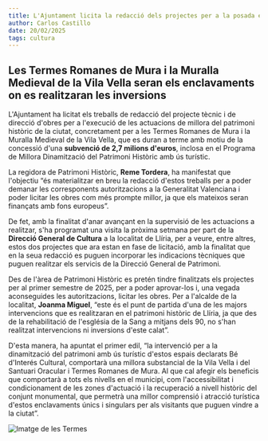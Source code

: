 ```yaml
---
title: L'Ajuntament licita la redacció dels projectes per a la posada en valor del seu patrimoni historicoartístic
author: Carlos Castillo
date: 20/02/2025
tags: cultura
---
```


## Les Termes Romanes de Mura i la Muralla Medieval de la Vila Vella seran els enclavaments on es realitzaran les inversions

L'Ajuntament ha licitat els treballs de redacció del projecte tècnic i de direcció d'obres per a l'execució de les actuacions de millora del patrimoni històric de la ciutat, concretament per a les Termes Romanes de Mura i la Muralla Medieval de la Vila Vella, que es duran a terme amb motiu de la concessió d'una **subvenció de 2,7 milions d'euros**, inclosa en el Programa de Millora Dinamització del Patrimoni Històric amb ús turístic.

La regidora de Patrimoni Històric, **Reme Tordera**, ha manifestat que l'objectiu “és materialitzar en breu la redacció d'estos treballs per a poder demanar les corresponents autoritzacions a la Generalitat Valenciana i poder licitar les obres com més prompte millor, ja que els mateixos seran finançats amb fons europeus”.

De fet, amb la finalitat d'anar avançant en la supervisió de les actuacions a realitzar, s'ha programat una visita la pròxima setmana per part de la **Direcció General de Cultura** a la localitat de Llíria, per a veure, entre altres, estos dos projectes que ara estan en fase de licitació, amb la finalitat que en la seua redacció es puguen incorporar les indicacions tècniques que puguen realitzar els servicis de la Direcció General de Patrimoni.

Des de l'àrea de Patrimoni Històric es pretén tindre finalitzats els projectes per al primer semestre de 2025, per a poder aprovar-los i, una vegada aconseguides les autoritzacions, licitar les obres. Per a l'alcalde de la localitat, **Joanma Miguel**, “este és el punt de partida d'una de les majors intervencions que es realitzaran en el patrimoni històric de Llíria, ja que des de la rehabilitació de l'església de la Sang a mitjans dels 90, no s'han realitzat intervencions ni inversions d'este calat”.

D'esta manera, ha apuntat el primer edil, “la intervenció per a la dinamització del patrimoni amb ús turístic d'estos espais declarats Bé d'Interés Cultural, comportarà una millora substancial de la Vila Vella i del Santuari Oracular i Termes Romanes de Mura. Al que cal afegir els beneficis que comportarà a tots els nivells en el municipi, com l'accessibilitat i condicionament de les zones d'actuació i la recuperació a nivell històric del conjunt monumental, que permetrà una millor comprensió i atracció turística d'estos enclavaments únics i singulars per als visitants que puguen vindre a la ciutat”.

![Imatge de les Termes](/assets/continguts/recursos/20250224-Termas-romanas-Mura.jpg "Imatge de les Termes")
 


